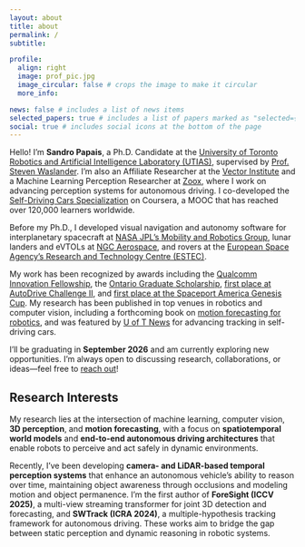 ```yaml
---
layout: about
title: about
permalink: /
subtitle: 

profile:
  align: right
  image: prof_pic.jpg
  image_circular: false # crops the image to make it circular
  more_info:

news: false # includes a list of news items
selected_papers: true # includes a list of papers marked as "selected={true}"
social: true # includes social icons at the bottom of the page
---
```

Hello! I’m **Sandro Papais**, a Ph.D. Candidate at the [University of Toronto Robotics and Artificial Intelligence Laboratory (UTIAS)](https://www.trailab.utias.utoronto.ca/), supervised by [Prof. Steven Waslander](https://www.trailab.utias.utoronto.ca/steven-waslander/). I’m also an Affiliate Researcher at the [Vector Institute](https://vectorinstitute.ai/) and a Machine Learning Perception Researcher at [Zoox](https://zoox.com/), where I work on advancing perception systems for autonomous driving. I co-developed the [Self-Driving Cars Specialization](https://www.coursera.org/specializations/self-driving-cars) on Coursera, a MOOC that has reached over 120,000 learners worldwide.

Before my Ph.D., I developed visual navigation and autonomy software for interplanetary spacecraft at [NASA JPL’s Mobility and Robotics Group](https://www-robotics.jpl.nasa.gov/), lunar landers and eVTOLs at [NGC Aerospace](https://ngcaerospace.com/en/), and rovers at the [European Space Agency’s Research and Technology Centre (ESTEC)](https://www.esa.int/Enabling_Support/Space_Engineering_Technology/ESTEC).

My work has been recognized by awards including the [Qualcomm Innovation Fellowship](https://www.qualcomm.com/research/university-relations/innovation-fellowship/2025-north-america), the [Ontario Graduate Scholarship](https://osap.gov.on.ca/OSAPPortal/en/A-ZListofAid/PRDR019245.html), [first place at AutoDrive Challenge II](https://robotics.utoronto.ca/news/u-of-ts-self-driving-car-team-places-first-at-2024-autodrive-challenge-ii/), and [first place at the Spaceport America Genesis Cup](https://www.mcgill.ca/engineering/article/mcgill-rocket-team-soars-first-place-spaceport-america-cup). My research has been published in top venues in robotics and computer vision, including a forthcoming book on [motion forecasting for robotics](https://arxiv.org/abs/2505.09074), and was featured by [U of T News](https://robotics.utoronto.ca/news/u-of-t-engineering-researchers-are-making-self-driving-cars-safer-by-enhancing-tracking-abilities/) for advancing tracking in self-driving cars.

I’ll be graduating in **September 2026** and am currently exploring new opportunities. I’m always open to discussing research, collaborations, or ideas—feel free to [reach out](mailto:sandro.papais@robotics.utias.utoronto.ca)!

## Research Interests

My research lies at the intersection of machine learning, computer vision, **3D perception**, and **motion forecasting**, with a focus on **spatiotemporal world models** and **end-to-end autonomous driving architectures** that enable robots to perceive and act safely in dynamic environments.

Recently, I’ve been developing **camera- and LiDAR-based temporal perception systems** that enhance an autonomous vehicle’s ability to reason over time, maintaining object awareness through occlusions and modeling motion and object permanence. I’m the first author of **ForeSight (ICCV 2025)**, a multi-view streaming transformer for joint 3D detection and forecasting, and **SWTrack (ICRA 2024)**, a multiple-hypothesis tracking framework for autonomous driving. These works aim to bridge the gap between static perception and dynamic reasoning in robotic systems.
